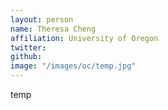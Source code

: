 ```yaml
---
layout: person
name: Theresa Cheng
affiliation: University of Oregon
twitter: 
github: 
image: "/images/oc/temp.jpg"
---
```


temp